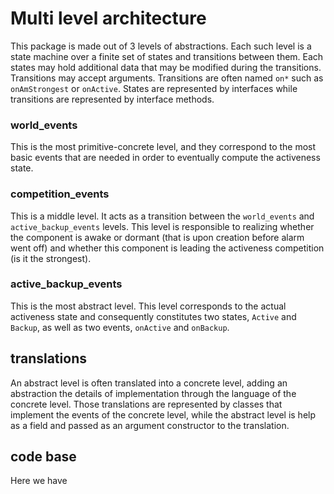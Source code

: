 # Multi level architecture

This package is made out of 3 levels of abstractions.
Each such level is a state machine over a finite set of states and transitions between them.
Each states may hold additional data that may be modified during the transitions.
Transitions may accept arguments.
Transitions are often named `on*` such as `onAmStrongest` or `onActive`.
States are represented by interfaces while transitions are represented by interface methods.

### world_events

This is the most primitive-concrete level, and they correspond to the most basic events
that are needed in order to eventually compute the activeness state.

### competition_events

This is a middle level.
It acts as a transition between the `world_events` and `active_backup_events` levels.
This level is responsible to realizing whether the component is awake or dormant (that is upon creation before alarm
went off) and whether this component is leading the activeness competition (is it the strongest).

### active_backup_events

This is the most abstract level.
This level corresponds to the actual activeness state and consequently constitutes two states, `Active` and `Backup`,
as well as two events, `onActive` and `onBackup`.

## translations

An abstract level is often translated into a concrete level, adding an abstraction the details of implementation through
the language of the concrete level.
Those translations are represented by classes that implement the events of the concrete level, while the abstract level
is help as a field and passed as an argument constructor to the translation.

## code base

Here we have